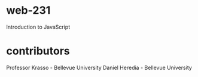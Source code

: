 # web-231
Introduction to JavaScript
# contributors
Professor Krasso - Bellevue University
Daniel Heredia - Bellevue University